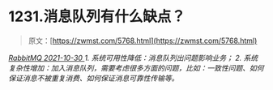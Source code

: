 <!--yml
category: 未分类
date: 0001-01-01 00:00:00
-->

# 1231.消息队列有什么缺点？

> 原文：[https://zwmst.com/5768.html](https://zwmst.com/5768.html)

   [ *RabbitMQ* ](https://zwmst.com/rabbitmq)*[ <time datetime="2021-10-31T05:54:44+08:00"> 2021-10-30 </time> ](https://zwmst.com/5768.html)  1.  系统可⽤性降低：消息队列出问题影响业务；
2.  系统复杂性增加：加⼊消息队列，需要考虑很多⽅⾯的问题，⽐如：⼀致性问题、如何保证消息不被重复消费、如何保证消息可靠性传输等。*